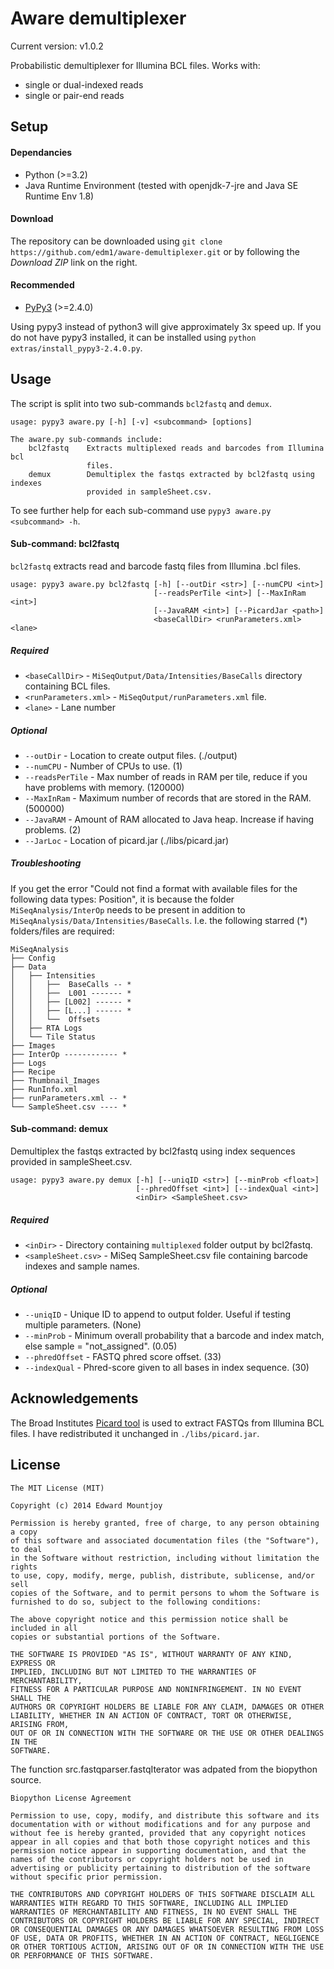 Aware demultiplexer
===================

Current version: v1.0.2

Probabilistic demultiplexer for Illumina BCL files. Works with:
- single or dual-indexed reads
- single or pair-end reads

## Setup

#### Dependancies
- Python (>=3.2)
- Java Runtime Environment (tested with openjdk-7-jre and Java SE Runtime Env 1.8)

#### Download
The repository can be downloaded using `git clone https://github.com/edm1/aware-demultiplexer.git` or by following the *Download ZIP* link on the right.

#### Recommended
- [PyPy3](http://pypy.org/) (>=2.4.0)

Using pypy3 instead of python3 will give approximately 3x speed up. If you do not have pypy3 installed, it can be installed using `python extras/install_pypy3-2.4.0.py`.

## Usage

The script is split into two sub-commands `bcl2fastq` and `demux`.

```
usage: pypy3 aware.py [-h] [-v] <subcommand> [options]

The aware.py sub-commands include:
    bcl2fastq    Extracts multiplexed reads and barcodes from Illumina bcl
                 files.
    demux        Demultiplex the fastqs extracted by bcl2fastq using indexes
                 provided in sampleSheet.csv.
```

To see further help for each sub-command use `pypy3 aware.py <subcommand> -h`.

#### Sub-command: bcl2fastq

`bcl2fastq` extracts read and barcode fastq files from Illumina .bcl files.

```
usage: pypy3 aware.py bcl2fastq [-h] [--outDir <str>] [--numCPU <int>]
                                [--readsPerTile <int>] [--MaxInRam <int>]
                                [--JavaRAM <int>] [--PicardJar <path>]
                                <baseCallDir> <runParameters.xml> <lane>
```


##### Required
- `<baseCallDir>` - `MiSeqOutput/Data/Intensities/BaseCalls` directory containing BCL files.
- `<runParameters.xml>` - `MiSeqOutput/runParameters.xml` file.
- `<lane>` - Lane number

##### Optional
- `--outDir` - Location to create output files. (./output)
- `--numCPU` - Number of CPUs to use. (1)
- `--readsPerTile` - Max number of reads in RAM per tile, reduce if you have problems with memory. (120000)
- `--MaxInRam` - Maximum number of records that are stored in the RAM. (500000)
- `--JavaRAM` - Amount of RAM allocated to Java heap. Increase if having problems. (2)
- `--JarLoc` - Location of picard.jar (./libs/picard.jar)

##### Troubleshooting
If you get the error "Could not find a format with available files for the following data types: Position", it is because the folder `MiSeqAnalysis/InterOp` needs to be present in addition to `MiSeqAnalysis/Data/Intensities/BaseCalls`. I.e. the following starred (*) folders/files are required:

```
MiSeqAnalysis
├── Config
├── Data
│   ├── Intensities
│   │   ├──  BaseCalls -- *
│   │   ├──  L001 ------- *
│   │   ├── [L002] ------ *
│   │   ├── [L...] ------ *
│   │   └──  Offsets
│   ├── RTA Logs
│   └── Tile Status
├── Images
├── InterOp ------------ *
├── Logs
├── Recipe
├── Thumbnail_Images
├── RunInfo.xml
├── runParameters.xml -- *
└── SampleSheet.csv ---- *
```

#### Sub-command: demux

Demultiplex the fastqs extracted by bcl2fastq using index sequences provided in sampleSheet.csv.

```
usage: pypy3 aware.py demux [-h] [--uniqID <str>] [--minProb <float>]
                            [--phredOffset <int>] [--indexQual <int>]
                            <inDir> <SampleSheet.csv>
```

##### Required
- `<inDir>` - Directory containing `multiplexed` folder output by bcl2fastq.
- `<sampleSheet.csv>` - MiSeq SampleSheet.csv file containing barcode indexes and sample names.

##### Optional
- `--uniqID` - Unique ID to append to output folder. Useful if testing multiple parameters. (None)
- `--minProb` - Minimum overall probability that a barcode and index match, else sample = "not_assigned". (0.05)
- `--phredOffset` - FASTQ phred score offset. (33)
- `--indexQual` - Phred-score given to all bases in index sequence. (30)

## Acknowledgements

The Broad Institutes [Picard tool](github.com/broadinstitute/picard) is used to extract FASTQs from Illumina BCL files. I have redistributed it unchanged in `./libs/picard.jar`.

## License

```
The MIT License (MIT)

Copyright (c) 2014 Edward Mountjoy

Permission is hereby granted, free of charge, to any person obtaining a copy
of this software and associated documentation files (the "Software"), to deal
in the Software without restriction, including without limitation the rights
to use, copy, modify, merge, publish, distribute, sublicense, and/or sell
copies of the Software, and to permit persons to whom the Software is
furnished to do so, subject to the following conditions:

The above copyright notice and this permission notice shall be included in all
copies or substantial portions of the Software.

THE SOFTWARE IS PROVIDED "AS IS", WITHOUT WARRANTY OF ANY KIND, EXPRESS OR
IMPLIED, INCLUDING BUT NOT LIMITED TO THE WARRANTIES OF MERCHANTABILITY,
FITNESS FOR A PARTICULAR PURPOSE AND NONINFRINGEMENT. IN NO EVENT SHALL THE
AUTHORS OR COPYRIGHT HOLDERS BE LIABLE FOR ANY CLAIM, DAMAGES OR OTHER
LIABILITY, WHETHER IN AN ACTION OF CONTRACT, TORT OR OTHERWISE, ARISING FROM,
OUT OF OR IN CONNECTION WITH THE SOFTWARE OR THE USE OR OTHER DEALINGS IN THE
SOFTWARE.
```

The function src.fastqparser.fastqIterator was adpated from the biopython source.

```
Biopython License Agreement

Permission to use, copy, modify, and distribute this software and its
documentation with or without modifications and for any purpose and
without fee is hereby granted, provided that any copyright notices
appear in all copies and that both those copyright notices and this
permission notice appear in supporting documentation, and that the
names of the contributors or copyright holders not be used in
advertising or publicity pertaining to distribution of the software
without specific prior permission.

THE CONTRIBUTORS AND COPYRIGHT HOLDERS OF THIS SOFTWARE DISCLAIM ALL
WARRANTIES WITH REGARD TO THIS SOFTWARE, INCLUDING ALL IMPLIED
WARRANTIES OF MERCHANTABILITY AND FITNESS, IN NO EVENT SHALL THE
CONTRIBUTORS OR COPYRIGHT HOLDERS BE LIABLE FOR ANY SPECIAL, INDIRECT
OR CONSEQUENTIAL DAMAGES OR ANY DAMAGES WHATSOEVER RESULTING FROM LOSS
OF USE, DATA OR PROFITS, WHETHER IN AN ACTION OF CONTRACT, NEGLIGENCE
OR OTHER TORTIOUS ACTION, ARISING OUT OF OR IN CONNECTION WITH THE USE
OR PERFORMANCE OF THIS SOFTWARE.
```
